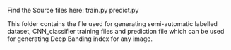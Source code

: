 Find the Source files here:
train.py
predict.py


This folder contains the file used for generating semi-automatic labelled dataset, CNN_classifier training files and prediction file which can be used for generating Deep Banding index for any image. 
